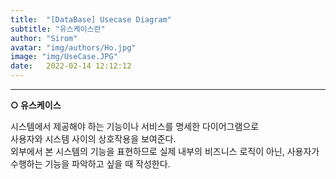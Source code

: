 ```yaml
---
title:  "[DataBase] Usecase Diagram"
subtitle: "유스케이스란"
author: "Sirom"
avatar: "img/authors/Ho.jpg"
image: "img/UseCase.JPG"
date:   2022-02-14 12:12:12
---
```

***

<b class="topic">○ 유스케이스</b>
<p class="content">시스템에서 제공해야 하는 기능이나 서비스를 명세한 다이어그램으로<br>
  사용자와 시스템 사이의 상호작용을 보여준다.<br>
  외부에서 본 시스템의 기능을 표현하므로 실제 내부의 비즈니스 로직이 아닌, 사용자가 수행하는 기능을 파악하고 싶을 때 작성한다.</p>
<br>
<br>
<br>
